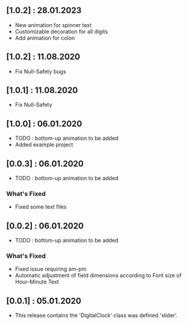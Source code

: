 ## [1.0.2] : 28.01.2023

- New animation for spinner text
- Customizable decoration for all digits
- Add animation for colon

## [1.0.2] : 11.08.2020

- Fix Null-Safety bugs

## [1.0.1] : 11.08.2020

- Fix Null-Safety

## [1.0.0] : 06.01.2020

- TODO : bottom-up animation to be added
- Added example project

## [0.0.3] : 06.01.2020

- TODO : bottom-up animation to be added

### What's Fixed

- Fixed some text files

## [0.0.2] : 06.01.2020

- TODO : bottom-up animation to be added

### What's Fixed

- Fixed issue requiring am-pm
- Automatic adjustment of field dimensions according to Font size of Hour-Minute Text

## [0.0.1] : 05.01.2020

- This release contains the 'DigitalClock' class was defined 'slider'.
